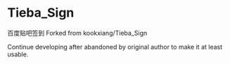 # Tieba_Sign
百度贴吧签到
Forked from kookxiang/Tieba_Sign

Continue developing after abandoned by original author to make it at least usable.
